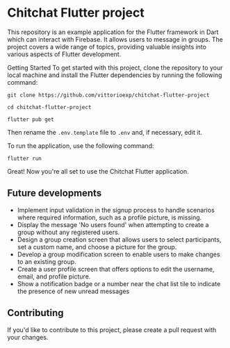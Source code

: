 # Chitchat Flutter project

This repository is an example application for the Flutter framework in Dart which can interact with Firebase. It allows users to message in groups. The project covers a wide range of topics, providing valuable insights into various aspects of Flutter development.


Getting Started
To get started with this project, clone the repository to your local machine and install the Flutter dependencies by running the following command:

```
git clone https://github.com/vittorioexp/chitchat-flutter-project

cd chitchat-flutter-project

flutter pub get
```

Then rename the `.env.template` file to `.env` and, if necessary, edit it.

To run the application, use the following command:

```
flutter run
```

Great! Now you're all set to use the Chitchat Flutter application.



Future developments
---

- Implement input validation in the signup process to handle scenarios where required information, such as a profile picture, is missing.
- Display the message 'No users found' when attempting to create a group without any registered users.
- Design a group creation screen that allows users to select participants, set a custom name, and choose a picture for the group.
- Develop a group modification screen to enable users to make changes to an existing group.
- Create a user profile screen that offers options to edit the username, email, and profile picture.
- Show a notification badge or a number near the chat list tile to indicate the presence of new unread messages


Contributing
---

If you'd like to contribute to this project, please create a pull request with your changes.